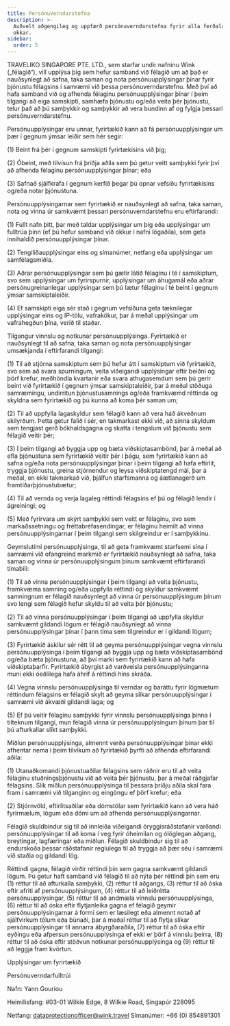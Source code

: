 ```yaml
---
title: Persónuverndarstefna
description: >-
  Auðvelt aðgengileg og uppfærð persónuverndarstefna fyrir alla ferðalanga
  okkar.
sidebar:
  order: 5
---
```

TRAVELIKO SINGAPORE PTE. LTD., sem starfar undir nafninu Wink („félagið“), vill upplýsa þig sem hefur samband við félagið um að það er nauðsynlegt að safna, taka saman og nota persónuupplýsingar þínar fyrir þjónustu félagsins í samræmi við þessa persónuverndarstefnu. Með því að hafa samband við og afhenda félaginu persónuupplýsingar þínar í þeim tilgangi að eiga samskipti, samhæfa þjónustu og/eða veita þér þjónustu, telur það að þú samþykkir og samþykkir að vera bundinn af og fylgja þessari persónuverndarstefnu.

Persónuupplýsingar eru unnar, fyrirtækið kann að fá persónuupplýsingar um þær í gegnum ýmsar leiðir sem hér segir:

(1) Beint frá þér í gegnum samskipti fyrirtækisins við þig;

(2) Óbeint, með tilvísun frá þriðja aðila sem þú getur veitt samþykki fyrir því að afhenda félaginu persónuupplýsingar þínar; eða

(3) Safnað sjálfkrafa í gegnum kerfið þegar þú opnar vefsíðu fyrirtækisins og/eða notar þjónustuna.

Persónuupplýsingarnar sem fyrirtækið er nauðsynlegt að safna, taka saman, nota og vinna úr samkvæmt þessari persónuverndarstefnu eru eftirfarandi:

(1) Fullt nafn þitt, þar með taldar upplýsingar um þig eða upplýsingar um fulltrúa þinn (ef þú hefur samband við okkur í nafni lögaðila), sem geta innihaldið persónuupplýsingar þínar.

(2) Tengiliðaupplýsingar eins og símanúmer, netfang eða upplýsingar um samfélagsmiðla.

(3) Aðrar persónuupplýsingar sem þú gætir látið félaginu í té í samskiptum, svo sem upplýsingar um fyrirspurnir, upplýsingar um áhugamál eða aðrar persónugreinanlegar upplýsingar sem þú lætur félaginu í té beint í gegnum ýmsar samskiptaleiðir.

(4) Ef samskipti eiga sér stað í gegnum vefsíðuna geta tæknilegar upplýsingar eins og IP-tölu, vafrakökur, þar á meðal upplýsingar um vafrahegðun þína, verið til staðar.

Tilgangur vinnslu og notkunar persónuupplýsinga. Fyrirtækið er nauðsynlegt til að safna, taka saman og nota persónuupplýsingar umsækjanda í eftirfarandi tilgangi:

(1) Til að stjórna samskiptum sem þú hefur átt í samskiptum við fyrirtækið, svo sem að svara spurningum, veita viðeigandi upplýsingar eftir beiðni og þörf krefur, meðhöndla kvartanir eða svara athugasemdum sem þú gerir beint við fyrirtækið í gegnum ýmsar samskiptaleiðir, þar á meðal stöðuga samræmingu, undirritun þjónustusamnings og/eða framkvæmd réttinda og skyldna sem fyrirtækið og þú kunna að koma þér saman um;

(2) Til að uppfylla lagaskyldur sem félagið kann að vera háð ákveðnum skilyrðum. Þetta getur falið í sér, en takmarkast ekki við, að sinna skyldum sem tengjast gerð bókhaldsgagna og skatta í tengslum við þjónustu sem félagið veitir þér;

(3) Í þeim tilgangi að byggja upp og bæta viðskiptasambönd, þar á meðal að efla þjónustuna sem fyrirtækið veitir þér í þágu, sem fyrirtækið kann að safna og/eða nota persónuupplýsingar þínar í þeim tilgangi að hafa eftirlit, tryggja þjónustu, greina stjórnendur og leysa viðskiptatengd mál, þar á meðal, en ekki takmarkað við, þjálfun starfsmanna og áætlanagerð um framtíðarþjónustubætur;

(4) Til að vernda og verja lagaleg réttindi félagsins ef þú og félagið lendir í ágreiningi; og

(5) Með fyrirvara um skýrt samþykki sem veitt er félaginu, svo sem markaðssetningu og fréttabréfasendingar, er félaginu heimilt að vinna persónuupplýsingarnar í þeim tilgangi sem skilgreindur er í samþykkinu.

Geymslutími persónuupplýsinga, til að geta framkvæmt starfsemi sína í samræmi við ofangreind markmið er fyrirtækið nauðsynlegt að safna, taka saman og vinna úr persónuupplýsingum þínum samkvæmt eftirfarandi tímabili:

(1) Til að vinna persónuupplýsingar í þeim tilgangi að veita þjónustu, framkvæma samning og/eða uppfylla réttindi og skyldur samkvæmt samningnum er félagið nauðsynlegt að vinna úr persónuupplýsingum þínum svo lengi sem félagið hefur skyldu til að veita þér þjónustu;

(2) Til að vinna persónuupplýsingar í þeim tilgangi að uppfylla skyldur samkvæmt gildandi lögum er félagið nauðsynlegt að vinna persónuupplýsingar þínar í þann tíma sem tilgreindur er í gildandi lögum;

(3) Fyrirtækið áskilur sér rétt til að geyma persónuupplýsingar vegna vinnslu persónuupplýsinga í þeim tilgangi að byggja upp og bæta viðskiptasambönd og/eða bæta þjónustuna, að því marki sem fyrirtækið kann að hafa viðskiptaþarfir. Fyrirtækið ábyrgist að varðveisla persónuupplýsinganna muni ekki óeðlilega hafa áhrif á réttindi hins skráða.

(4) Vegna vinnslu persónuupplýsinga til verndar og baráttu fyrir lögmætum réttindum félagsins er félagið skylt að geyma slíkar persónuupplýsingar í samræmi við ákvæði gildandi laga; og

(5) Ef þú veitir félaginu samþykki fyrir vinnslu persónuupplýsinga þinna í tilteknum tilgangi, mun félagið vinna úr persónuupplýsingum þínum þar til þú afturkallar slíkt samþykki.

Miðlun persónuupplýsinga, almennt verða persónuupplýsingar þínar ekki afhentar nema í þeim tilvikum að fyrirtækið þyrfti að afhenda eftirfarandi aðila:

(1) Utanaðkomandi þjónustuaðilar félagsins sem ráðnir eru til að veita félaginu stuðningsþjónustu við að veita þér þjónustu, þar á meðal ráðgjafar félagsins. Slík miðlun persónuupplýsinga til þessara þriðju aðila skal fara fram í samræmi við tilganginn og eingöngu ef þörf krefur; eða

(2) Stjórnvöld, eftirlitsaðilar eða dómstólar sem fyrirtækið kann að vera háð fyrirmælum, lögum eða dómi um að afhenda persónuupplýsingarnar.

Félagið skuldbindur sig til að innleiða viðeigandi öryggisráðstafanir varðandi persónuupplýsingar til að koma í veg fyrir óheimilan og ólöglegan aðgang, breytingar, lagfæringar eða miðlun. Félagið skuldbindur sig til að endurskoða þessar ráðstafanir reglulega til að tryggja að þær séu í samræmi við staðla og gildandi lög.

Réttindi gagna, félagið virðir réttindi þín sem gagna samkvæmt gildandi lögum. Þú getur haft samband við félagið til að nýta þér réttindi þín sem eru (1) réttur til að afturkalla samþykki, (2) réttur til aðgangs, (3) réttur til að óska ​​eftir afriti af persónuupplýsingum, (4) réttur til að leiðrétta persónuupplýsingar, (5) réttur til að andmæla vinnslu persónuupplýsinga, (6) réttur til að óska ​​eftir flytjanleika gagna ef félagið geymir persónuupplýsingarnar á formi sem er læsilegt eða almennt notað af sjálfvirkum tólum eða búnaði, þar á meðal réttur til að flytja slíkar persónuupplýsingar til annarra ábyrgðaraðila, (7) réttur til að óska ​​eftir eyðingu eða afpersun persónuupplýsinga ef ekki er þörf á vinnslu þeirra, (8) réttur til að óska ​​eftir stöðvun notkunar persónuupplýsinga og (9) réttur til að leggja fram kvörtun.

Upplýsingar um fyrirtækið

Persónuverndarfulltrúi

Nafn: Yann Gouriou

Heimilisfang: #03-01 Wilkie Edge, 8 Wilkie Road, Singapúr 228095

Netfang: dataprotectionofficer@wink.travel
Símanúmer: +66 (0) 854891301

